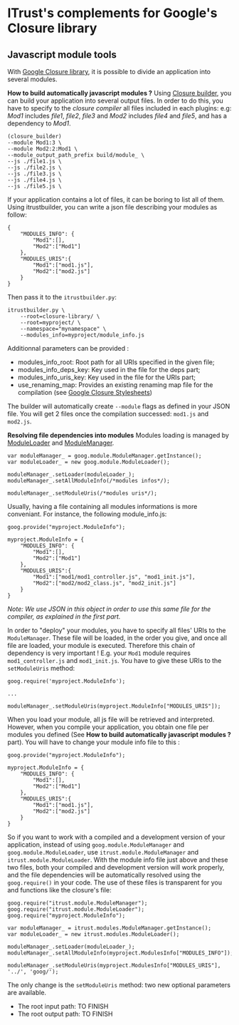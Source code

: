 ITrust's complements for Google's Closure library
================================

Javascript module tools
-------------------------
With [Google Closure library](https://code.google.com/p/closure-library/), it is possible to divide an application into several modules.

**How to build automatically javascript modules ?**
Using [Closure builder](https://developers.google.com/closure/library/docs/closurebuilder), you can build your application into several output files. In order to do this, you have to specify to the *closure compiler* all files included in each plugins:
e.g: *Mod1* includes *file1*, *file2*, *file3* and *Mod2* includes *file4* and *file5*, and has a dependency to *Mod1*.

    (closure_builder)
    --module Mod1:3 \
    --module Mod2:2:Mod1 \
    --module_output_path_prefix build/module_ \
    --js ./file1.js \
    --js ./file2.js \
    --js ./file3.js \
    --js ./file4.js \
    --js ./file5.js \
    
If your application contains a lot of files, it can be boring to list all of them.
Using itrustbuilder, you can write a json file describing your modules as follow:

    {
        "MODULES_INFO": {
            "Mod1":[],
            "Mod2":["Mod1"]
        },
        "MODULES_URIS":{
            "Mod1":["mod1.js"],
            "Mod2":["mod2.js"]
        }
    }

Then pass it to the `itrustbuilder.py`:

    itrustbuilder.py \
        --root=closure-library/ \
        --root=myproject/ \
        --namespace="mynamespace" \
        --modules_info=myproject/module_info.js

Additionnal parameters can be provided :
 * modules_info_root: Root path for all URIs specified in the given file;
 * modules_info_deps_key: Key used in the file for the deps part;
 * modules_info_uris_key: Key used in the file for the URIs part;
 * use_renaming_map: Provides an existing renaming map file for the compilation (see [Google Closure Stylesheets](https://code.google.com/p/closure-stylesheets/))

The builder will automatically create `--module` flags as defined in your JSON file. You will get 2 files once the compilation successed: `mod1.js` and `mod2.js`.

**Resolving file dependencies into modules**
Modules loading is managed by [ModuleLoader](http://docs.closure-library.googlecode.com/git/class_goog_module_ModuleLoader.html) and [ModuleManager](http://docs.closure-library.googlecode.com/git/class_goog_module_ModuleManager.html).

    var moduleManager_ = goog.module.ModuleManager.getInstance();
    var moduleLoader_ = new goog.module.ModuleLoader();

    moduleManager_.setLoader(moduleLoader_);
    moduleManager_.setAllModuleInfo(/*modules infos*/);
    
    moduleManager_.setModuleUris(/*modules uris*/);

Usually, having a file containing all modules informations is more conveniant. For instance, the following module_info.js:

    goog.provide("myproject.ModuleInfo");

    myproject.ModuleInfo = {
        "MODULES_INFO": {
            "Mod1":[],
            "Mod2":["Mod1"]
        },
        "MODULES_URIS":{
            "Mod1":["mod1/mod1_controller.js", "mod1_init.js"],
            "Mod2":["mod2/mod2_class.js", "mod2_init.js"]
        }
    }

*Note: We use JSON in this object in order to use this same file for the compiler, as explained in the first part.*

In order to "deploy" your modules, you have to specify all files' URIs to the `ModuleManager`. These file will be loaded, in the order you give, and once all file are loaded, your module is executed. Therefore this chain of dependency is very important !
E.g. your `Mod1` module requires `mod1_controller.js` and `mod1_init.js`. You have to give these URIs to the `setModuleUris` method:

    goog.require('myproject.ModuleInfo');

    ...

    moduleManager_.setModuleUris(myproject.ModuleInfo["MODULES_URIS"]);

When you load your module, all js file will be retrieved and interpreted.
However, when you compile your application, you obtain one file per modules you defined (See **How to build automatically javascript modules ?** part).
You will have to change your module info file to this : 

    goog.provide("myproject.ModuleInfo");

    myproject.ModuleInfo = {
        "MODULES_INFO": {
            "Mod1":[],
            "Mod2":["Mod1"]
        },
        "MODULES_URIS":{
            "Mod1":["mod1.js"],
            "Mod2":["mod2.js"]
        }
    }

So if you want to work with a compiled and a development version of your application, instead of using `goog.module.ModuleManager` and `goog.module.ModuleLoader`, use `itrust.module.ModuleManager` and `itrust.module.ModuleLoader`. With the module info file just above and these two files, both your compiled and development version will work properly, and the file dependencies will be automatically resolved using the `goog.require()` in your code.
The use of these files is transparent for you and functions like the closure's file:

    goog.require("itrust.module.ModuleManager");
    goog.require("itrust.module.ModuleLoader");
    goog.require("myproject.ModuleInfo");

    var moduleManager_ = itrust.modules.ModuleManager.getInstance();
    var moduleLoader_ = new itrust.modules.ModuleLoader();

    moduleManager_.setLoader(moduleLoader_);
    moduleManager_.setAllModuleInfo(myproject.ModulesInfo["MODULES_INFO"]);
    
    moduleManager_.setModuleUris(myproject.ModulesInfo["MODULES_URIS"], '../', 'goog/');

The only change is the `setModuleUris` method: two new optional parameters are available.
 * The root input path: TO FINISH
 * The root output path: TO FINISH
